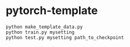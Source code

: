 # pytorch-template

```
python make_template_data.py
python train.py mysetting
python test.py mysetting path_to_checkpoint
```

